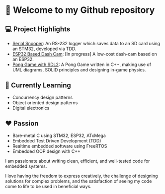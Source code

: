 # :wave: Welcome to my Github repository

## :computer: Project Highlights
- [Serial Snooper](https://github.com/can-caglar/Data-Logger-STM32): An RS-232 logger which saves data to an SD card using an STM32, developed via TDD.
- [ESP32 Based Dash Cam](https://github.com/can-caglar/dashcam): [In progress] A low-cost dash-cam based on an ESP32.
- [Pong Game with SDL2](https://github.com/can-caglar/Pong-Game): A Pong Game written in C++, making use of UML diagrams,  SOLID principles and designing in-game physics.

## :notebook: Currently Learning
- Concurrency design patterns
- Object oriented design patterns
- Digital electronics

## :heart: Passion

- Bare-metal C using STM32, ESP32, ATxMega
- Embedded Test Driven Development (TDD)
- Realtime embedded software using FreeRTOS
- Embedded OOP design with C++

I am passionate about writing clean, efficient, and well-tested code for embedded systems. 

I love having the freedom to express creatively, the challenge of designing solutions for complex problems, and the satisfaction of seeing my code come to life to be used in beneficial ways.
